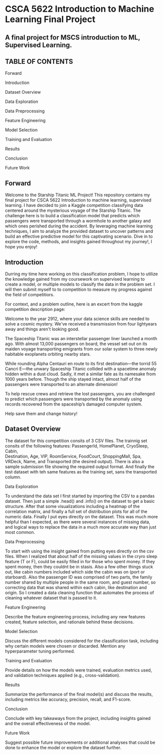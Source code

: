 # CSCA 5622 Introduction to Machine Learning Final Project
## A final project for MSCS introduction to ML, Supervised Learning.
## TABLE OF CONTENTS

Forward

Introduction

Dataset Overview

Data Exploration

Data Preprocessing

Feature Engineering

Model Selection

Training and Evaluation

Results

Conclusion

Future Work

## Forward
Welcome to the Starship Titanic ML Project! This repository contains my final project for CSCA 5622 Introduction to machine learning, supervised learning.
I have decided to join a Kaggle competition classifying data centered around the mysterious voyage of the Starship Titanic. The challenge here is to build
a classification model that predicts which passengers were transported through a wormhole to another galaxy and which ones perished during the accident. 
By leveraging machine learning techniques, I aim to analyze the provided dataset to uncover patterns and build an effective predictive model for this 
captivating scenario. Dive in to explore the code, methods, and insights gained throughout my journey!, I hope you enjoy!

## Introduction

Durring my time here working on this classification problem, I hope to utilize the knowledge gained from my coursework on supervised learning to create
a model, or multiple models to classify the data in the problem set. I will then submit myself to to competition to measure my progress against the field 
of competitiors. 

For context, and a problem outline, here is an excert from the kaggle competition description page:

Welcome to the year 2912, where your data science skills are needed to solve a cosmic mystery. We've received a transmission from four lightyears away and 
things aren't looking good.

The Spaceship Titanic was an interstellar passenger liner launched a month ago. With almost 13,000 passengers on board, the vessel set out on its maiden 
voyage transporting emigrants from our solar system to three newly habitable exoplanets orbiting nearby stars.

While rounding Alpha Centauri en route to its first destination—the torrid 55 Cancri E—the unwary Spaceship Titanic collided with a spacetime anomaly hidden
within a dust cloud. Sadly, it met a similar fate as its namesake from 1000 years before. Though the ship stayed intact, almost half of the passengers were 
transported to an alternate dimension!

To help rescue crews and retrieve the lost passengers, you are challenged to predict which passengers were transported by the anomaly using records recovered
from the spaceship’s damaged computer system.

Help save them and change history!


## Dataset Overview

The dataset for this competition consits of 3 CSV files. The trainnig set consits of the following features: PassengerId,	HomePlanet,	CryoSleep,	Cabin,	
Destination,	Age,	VIP,	RoomService,	FoodCourt, ShoppingMall,	Spa, VRDeck,	Name,	and Transported (the desired output). There is also a sample submission
file showing the required output format. And finally the test dataset with teh same features as the training set, sans the transported column.   

Data Exploration

To understand the data set I first started by importing the CSV to a pandas dataset. Then just a simple .head() and .info() on the dataset to get a basic 
structure. After that some visualizations including a heatmap of the correlation matrix, and finally a full set of distribution plots for all of the numeric 
data. Finally I put eyes directly on the dataset. This was much more helpful than I expected, as there were several instances of missing data, and logical 
ways to replace the data in a much more accurate way than just most common. 

Data Preprocessing

To start with using the insight gained from putting eyes directly on the csv files. When I realized that about half of the missing values in the cryro sleep
feature (T or F), could be easily filled in for those who spent money. If they spent money, then they couldnt be in stasis. Also a few other things stuck out,
like cabin numbers included which side the cabin was on (port or starboard). Also the passenger ID was comprised of two parts, the family number shared by 
multiple people in the same room, and guest number, so correcting data that was shared within each cabin, like destination and origin. So I created a data 
cleaning function that automates the process of cleaning whatever dataset that is passed to it. 

Feature Engineering

Describe the feature engineering process, including any new features created, feature selection, and rationale behind these decisions.

Model Selection

Discuss the different models considered for the classification task, including why certain models were chosen or discarded. Mention any hyperparameter tuning performed.

Training and Evaluation

Provide details on how the models were trained, evaluation metrics used, and validation techniques applied (e.g., cross-validation).

Results

Summarize the performance of the final model(s) and discuss the results, including metrics like accuracy, precision, recall, and F1-score.

Conclusion

Conclude with key takeaways from the project, including insights gained and the overall effectiveness of the model.

Future Work

Suggest possible future improvements or additional analyses that could be done to enhance the model or explore the dataset further.
